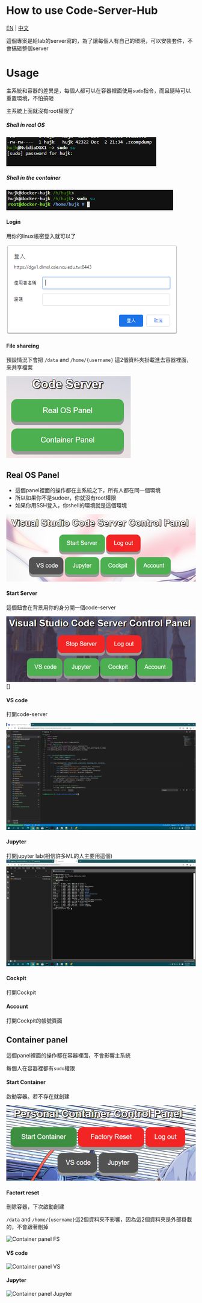 # How to use Code-Server-Hub

[EN](https://github.com/HuJK/Code-Server-Hub/blob/master/README.md) | [中文](https://github.com/HuJK/Code-Server-Hub/blob/master/README_zh.md)

這個專案是給lab的server寫的，為了讓每個人有自己的環境，可以安裝套件，不會搞砸整個server

# Usage

主系統和容器的差異是，每個人都可以在容器裡面使用```sudo```指令，而且隨時可以重置環境，不怕搞砸

主系統上面就沒有root權限了

##### Shell in real OS

![RealOS panel shell sudo](https://github.com/HuJK/Code-Server-Hub/blob/master/util/sites/Screenshot%202021-01-23%20221705.png?raw=true)

##### Shell in the container
![Container panel shell sudo](https://github.com/HuJK/Code-Server-Hub/blob/master/util/sites/Screenshot%202021-01-23%20221714.png?raw=true)


#### Login

用你的linux帳密登入就可以了

![Login](https://raw.githubusercontent.com/HuJK/Code-Server-Hub/master/util/sites/Screenshot%202021-01-23%20210930.png)

#### File shareing

預設情況下會把 ```/data``` and ```/home/{username}``` 這2個資料夾掛載進去容器裡面，來共享檔案

![index](https://raw.githubusercontent.com/HuJK/Code-Server-Hub/master/util/sites/Screenshot%202021-01-23%20210843.png)

## Real OS Panel

* 這個panel裡面的操作都在主系統之下，所有人都在同一個環境
* 所以如果你不是sudoer，你就沒有root權限
* 如果你用SSH登入，你shell的環境就是這個環境

![real os panel](https://github.com/HuJK/Code-Server-Hub/blob/master/util/sites/Screenshot%202021-01-23%20211028.png?raw=true)

#### Start Server
這個鈕會在背景用你的身分開一個code-server

![real os panel Start](https://github.com/HuJK/Code-Server-Hub/blob/master/util/sites/Screenshot%202021-01-23%20211245.png?raw=true)
[]
#### VS code
打開code-server

![real os panel VS](https://github.com/HuJK/Code-Server-Hub/blob/master/util/sites/Screenshot%202021-01-23%20220836.png?raw=true)

#### Jupyter
打開jupyter lab(相信許多ML的人主要用這個)
![real os panel Jupyter](https://github.com/HuJK/Code-Server-Hub/blob/master/util/sites/Screenshot%202021-01-23%20221004.png?raw=true)

#### Cockpit
打開Cockpit

#### Account
打開Cockpit的帳號頁面

## Container panel

這個panel裡面的操作都在容器裡面，不會影響主系統

每個人在容器裡都有```sudo```權限

#### Start Container
啟動容器。若不存在就創建

![Container panel](https://github.com/HuJK/Code-Server-Hub/blob/master/util/sites/Screenshot%202021-01-23%20213516.png?raw=true)

#### Factort reset

刪除容器，下次啟動創建

```/data``` and ```/home/{username}```這2個資料夾不影響，因為這2個資料夾是外部掛載的，不會跟著刪掉

![Container panel FS](https://github.com/HuJK/Code-Server-Hub/blob/master/util/sites/Screenshot%202021-01-23%20213839.png?raw=true)

#### VS code

![Container panel VS](https://github.com/HuJK/Code-Server-Hub/blob/master/util/sites/Screenshot%202021-01-23%20221123.png?raw=true)

#### Jupyter

![Container panel Jupyter](https://github.com/HuJK/Code-Server-Hub/blob/master/util/sites/Screenshot%202021-01-23%20221258.png?raw=true)
